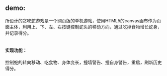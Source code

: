  ## demo:
  所设计的贪吃蛇游戏是一个网页版的单机游戏，使用HTML5的canvas画布作为页面主体，利用上、下、左、右按键控制蛇头的移动方向，通过吃掉食物增长蛇身，并记录得分。<br><br>
 #### 实现功能：<br>
 控制蛇的转向移动、吃食物、身体变长，撞墙警告、撞自身警告，重启，刷新历史得分。
